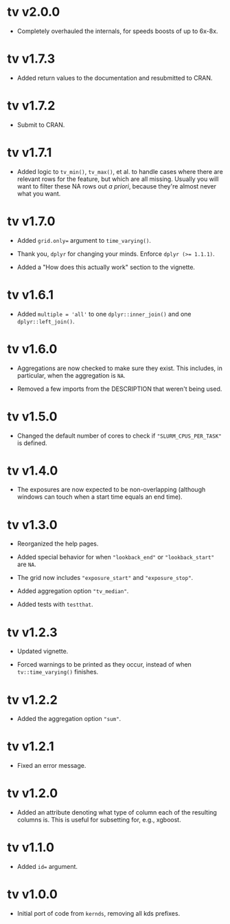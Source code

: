 # tv v2.0.0

- Completely overhauled the internals, for speeds boosts of up to 6x-8x.

# tv v1.7.3

- Added return values to the documentation and resubmitted to CRAN.

# tv v1.7.2

- Submit to CRAN.

# tv v1.7.1

- Added logic to `tv_min()`, `tv_max()`, et al. to handle cases where there are
  relevant rows for the feature, but which are all missing. Usually you will want
  to filter these NA rows out *a priori*, because they're almost never what you want.

# tv v1.7.0

- Added `grid.only=` argument to `time_varying()`.

- Thank you, `dplyr` for changing your minds. Enforce `dplyr (>= 1.1.1)`.

- Added a "How does this actually work" section to the vignette.

# tv v1.6.1

- Added `multiple = 'all'` to one `dplyr::inner_join()` and one `dplyr::left_join()`.

# tv v1.6.0

- Aggregations are now checked to make sure they exist. This includes, in particular, when the aggregation is `NA`.

- Removed a few imports from the DESCRIPTION that weren't being used.

# tv v1.5.0

- Changed the default number of cores to check if `"SLURM_CPUS_PER_TASK"` is defined.

# tv v1.4.0

- The exposures are now expected to be non-overlapping (although windows can touch when a start time
  equals an end time).

# tv v1.3.0

- Reorganized the help pages.

- Added special behavior for when `"lookback_end"` or `"lookback_start"` are `NA`.

- The grid now includes `"exposure_start"` and `"exposure_stop"`.

- Added aggregation option `"tv_median"`.

- Added tests with `testthat`.

# tv v1.2.3

- Updated vignette.

- Forced warnings to be printed as they occur, instead of when `tv::time_varying()` finishes.

# tv v1.2.2

- Added the aggregation option `"sum"`.

# tv v1.2.1

- Fixed an error message.

# tv v1.2.0

- Added an attribute denoting what type of column each of the resulting columns is. This is useful for subsetting for, e.g., xgboost.

# tv v1.1.0

- Added `id=` argument.

# tv v1.0.0

- Initial port of code from `kernds`, removing all kds prefixes.
